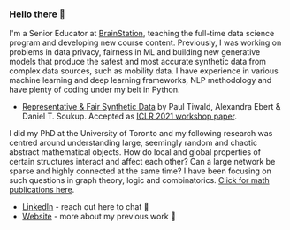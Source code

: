 ### Hello there 👋

<!--
**danieltsoukup/danieltsoukup** is a ✨ _special_ ✨ repository because its `README.md` (this file) appears on your GitHub profile.

Here are some ideas to get you started:

- 🔭 I’m currently working on ...
- 🌱 I’m currently learning ...
- 👯 I’m looking to collaborate on ...
- 🤔 I’m looking for help with ...
- 💬 Ask me about ...
- 📫 How to reach me: ...
- 😄 Pronouns: ...
- ⚡ Fun fact: ...
-->


I'm a Senior Educator at [BrainStation](https://brainstation.io/), teaching the full-time data science program and developing new course content. Previously, I was working on problems in data privacy, fairness in ML and building new generative models that produce the safest and most accurate synthetic data from complex data sources, such as mobility data. I have experience in various machine learning and deep learning frameworks, NLP methodology and have plenty of coding under my belt in Python. 

- [Representative & Fair Synthetic Data](https://arxiv.org/abs/2104.03007) by Paul Tiwald, Alexandra Ebert & Daniel T. Soukup. Accepted as [ICLR 2021 workshop paper](https://sdg-quality-privacy-bias.github.io/).

I did my PhD at the University of Toronto and my following research was centred around understanding large, seemingly random and chaotic abstract mathematical objects. How do local and global properties of certain structures interact and affect each other? Can a large network be sparse and highly connected at the same time? I have been focusing on such questions in graph theory, logic and combinatorics. [Click for math publications here](https://danieltsoukup.github.io/academic/pub.xhtml).

- [LinkedIn](https://www.linkedin.com/in/danieltsoukup/) - reach out here to chat 💬
- [Website](https://danieltsoukup.github.io/) - more about my previous work 🤔